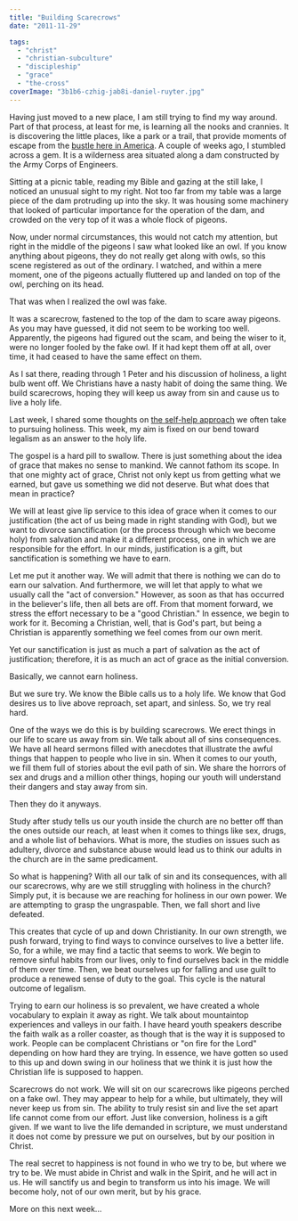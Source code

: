 ```yaml
---
title: "Building Scarecrows"
date: "2011-11-29"

tags: 
  - "christ"
  - "christian-subculture"
  - "discipleship"
  - "grace"
  - "the-cross"
coverImage: "3b1b6-czhig-jab8i-daniel-ruyter.jpg"
---
```


Having just moved to a new place, I am still trying to find my way around. Part of that process, at least for me, is learning all the nooks and crannies. It is discovering the little places, like a park or a trail, that provide moments of escape from the [bustle here in America](http://blog.keelancook.com/2011/08/the-american-bustle.html "The American bustle"). A couple of weeks ago, I stumbled across a gem. It is a wilderness area situated along a dam constructed by the Army Corps of Engineers.

Sitting at a picnic table, reading my Bible and gazing at the still lake, I noticed an unusual sight to my right. Not too far from my table was a large piece of the dam protruding up into the sky. It was housing some machinery that looked of particular importance for the operation of the dam, and crowded on the very top of it was a whole flock of pigeons.

Now, under normal circumstances, this would not catch my attention, but right in the middle of the pigeons I saw what looked like an owl. If you know anything about pigeons, they do not really get along with owls, so this scene registered as out of the ordinary. I watched, and within a mere moment, one of the pigeons actually fluttered up and landed on top of the owl, perching on its head.

That was when I realized the owl was fake.

It was a scarecrow, fastened to the top of the dam to scare away pigeons. As you may have guessed, it did not seem to be working too well. Apparently, the pigeons had figured out the scam, and being the wiser to it, were no longer fooled by the fake owl. If it had kept them off at all, over time, it had ceased to have the same effect on them.

As I sat there, reading through 1 Peter and his discussion of holiness, a light bulb went off. We Christians have a nasty habit of doing the same thing. We build scarecrows, hoping they will keep us away from sin and cause us to live a holy life.

Last week, I shared some thoughts on [the self-help approach](http://blog.keelancook.com/2011/11/the-secret-of-happiness.html "The secret of happiness") we often take to pursuing holiness. This week, my aim is fixed on our bend toward legalism as an answer to the holy life.

The gospel is a hard pill to swallow. There is just something about the idea of grace that makes no sense to mankind. We cannot fathom its scope. In that one mighty act of grace, Christ not only kept us from getting what we earned, but gave us something we did not deserve. But what does that mean in practice?

We will at least give lip service to this idea of grace when it comes to our justification (the act of us being made in right standing with God), but we want to divorce sanctification (or the process through which we become holy) from salvation and make it a different process, one in which we are responsible for the effort. In our minds, justification is a gift, but sanctification is something we have to earn.

Let me put it another way. We will admit that there is nothing we can do to earn our salvation. And furthermore, we will let that apply to what we usually call the "act of conversion." However, as soon as that has occurred in the believer's life, then all bets are off. From that moment forward, we stress the effort necessary to be a "good Christian." In essence, we begin to work for it. Becoming a Christian, well, that is God's part, but being a Christian is apparently something we feel comes from our own merit.

Yet our sanctification is just as much a part of salvation as the act of justification; therefore, it is as much an act of grace as the initial conversion.

Basically, we cannot earn holiness.

But we sure try. We know the Bible calls us to a holy life. We know that God desires us to live above reproach, set apart, and sinless. So, we try real hard.

One of the ways we do this is by building scarecrows. We erect things in our life to scare us away from sin. We talk about all of sins consequences. We have all heard sermons filled with anecdotes that illustrate the awful things that happen to people who live in sin. When it comes to our youth, we fill them full of stories about the evil path of sin. We share the horrors of sex and drugs and a million other things, hoping our youth will understand their dangers and stay away from sin.

Then they do it anyways.

Study after study tells us our youth inside the church are no better off than the ones outside our reach, at least when it comes to things like sex, drugs, and a whole list of behaviors. What is more, the studies on issues such as adultery, divorce and substance abuse would lead us to think our adults in the church are in the same predicament.

So what is happening? With all our talk of sin and its consequences, with all our scarecrows, why are we still struggling with holiness in the church? Simply put, it is because we are reaching for holiness in our own power. We are attempting to grasp the ungraspable. Then, we fall short and live defeated.

This creates that cycle of up and down Christianity. In our own strength, we push forward, trying to find ways to convince ourselves to live a better life. So, for a while, we may find a tactic that seems to work. We begin to remove sinful habits from our lives, only to find ourselves back in the middle of them over time. Then, we beat ourselves up for falling and use guilt to produce a renewed sense of duty to the goal. This cycle is the natural outcome of legalism.

Trying to earn our holiness is so prevalent, we have created a whole vocabulary to explain it away as right. We talk about mountaintop experiences and valleys in our faith. I have heard youth speakers describe the faith walk as a roller coaster, as though that is the way it is supposed to work. People can be complacent Christians or "on fire for the Lord" depending on how hard they are trying. In essence, we have gotten so used to this up and down swing in our holiness that we think it is just how the Christian life is supposed to happen.

Scarecrows do not work. We will sit on our scarecrows like pigeons perched on a fake owl. They may appear to help for a while, but ultimately, they will never keep us from sin. The ability to truly resist sin and live the set apart life cannot come from our effort. Just like conversion, holiness is a gift given. If we want to live the life demanded in scripture, we must understand it does not come by pressure we put on ourselves, but by our position in Christ.

The real secret to happiness is not found in who we try to be, but where we try to be. We must abide in Christ and walk in the Spirit, and he will act in us. He will sanctify us and begin to transform us into his image. We will become holy, not of our own merit, but by his grace.

More on this next week...
